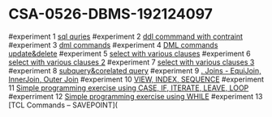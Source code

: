 # CSA-0526-DBMS-192124097
#experiment 1
[sql quries](https://github.com/BharathB0219/CSA-0526-DBMS-192124097/blob/main/exp1.txt)
#experiment 2 
[ddl commmand with contraint](https://github.com/BharathB0219/CSA-0526-DBMS-192124097/blob/main/exp2.txt)
#experiment 3
[dml commands](https://github.com/BharathB0219/CSA-0526-DBMS-192124097/blob/main/exp3.txt)
#experiment 4
[DML commands update&delete](https://github.com/BharathB0219/CSA-0526-DBMS-192124097/blob/main/exp4.txt)
#experiment 5
[select with various clauses](https://github.com/BharathB0219/CSA-0526-DBMS-192124097/blob/main/exp5.txt)
#experiment 6 
[select with various clauses 2](https://github.com/BharathB0219/CSA-0526-DBMS-192124097/blob/main/exp6.txt)
#experiment 7
[select with various clauses 3](https://github.com/BharathB0219/CSA-0526-DBMS-192124097/blob/main/exp7.txt)
#experiment 8
[subquery&corelated query](https://github.com/BharathB0219/CSA-0526-DBMS-192124097/blob/main/exp8.txt)
#experiment 9
[. Joins - EquiJoin, InnerJoin, Outer Join](https://github.com/BharathB0219/CSA-0526-DBMS-192124097/blob/main/exp9.txt)
#experiment 10
[VIEW, INDEX, SEQUENCE](https://github.com/BharathB0219/CSA-0526-DBMS-192124097/blob/main/exp10.txt)
#experiment 11
[Simple programming exercise using CASE, IF, ITERATE, LEAVE, LOOP](https://github.com/BharathB0219/CSA-0526-DBMS-192124097/blob/main/exp11.txt)
#experriment 12
[Simple programming exercise using WHILE](https://github.com/BharathB0219/CSA-0526-DBMS-192124097/blob/main/exp12.txt)
#experiment 13
[TCL Commands – SAVEPOINT](
